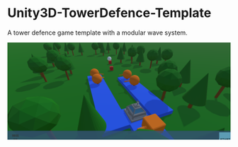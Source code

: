 # Unity3D-TowerDefence-Template
 A tower defence game template with a modular wave system.

![WIP](screenshot0.png)

